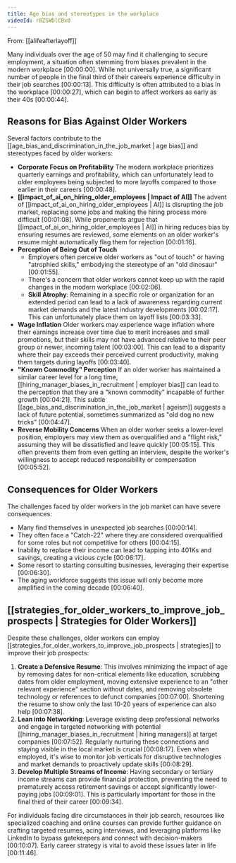 ```yaml
---
title: Age bias and stereotypes in the workplace
videoId: r8ZSWDlCBx0
---
```


From: [[alifeafterlayoff]] <br/> 

Many individuals over the age of 50 may find it challenging to secure employment, a situation often stemming from biases prevalent in the modern workplace <a class="yt-timestamp" data-t="00:00:00">[00:00:00]</a>. While not universally true, a significant number of people in the final third of their careers experience difficulty in their job searches <a class="yt-timestamp" data-t="00:00:13">[00:00:13]</a>. This difficulty is often attributed to a bias in the workplace <a class="yt-timestamp" data-t="00:00:27">[00:00:27]</a>, which can begin to affect workers as early as their 40s <a class="yt-timestamp" data-t="00:00:44">[00:00:44]</a>.

## Reasons for Bias Against Older Workers

Several factors contribute to the [[age_bias_and_discrimination_in_the_job_market | age bias]] and stereotypes faced by older workers:

*   **Corporate Focus on Profitability** The modern workplace prioritizes quarterly earnings and profitability, which can unfortunately lead to older employees being subjected to more layoffs compared to those earlier in their careers <a class="yt-timestamp" data-t="00:00:48">[00:00:48]</a>.
*   **[[impact_of_ai_on_hiring_older_employees | Impact of AI]]** The advent of [[impact_of_ai_on_hiring_older_employees | AI]] is disrupting the job market, replacing some jobs and making the hiring process more difficult <a class="yt-timestamp" data-t="00:01:08">[00:01:08]</a>. While proponents argue that [[impact_of_ai_on_hiring_older_employees | AI]] in hiring reduces bias by ensuring resumes are reviewed, some elements on an older worker's resume might automatically flag them for rejection <a class="yt-timestamp" data-t="00:01:16">[00:01:16]</a>.
*   **Perception of Being Out of Touch**
    *   Employers often perceive older workers as "out of touch" or having "atrophied skills," embodying the stereotype of an "old dinosaur" <a class="yt-timestamp" data-t="00:01:55">[00:01:55]</a>.
    *   There's a concern that older workers cannot keep up with the rapid changes in the modern workplace <a class="yt-timestamp" data-t="00:02:06">[00:02:06]</a>.
    *   **Skill Atrophy**: Remaining in a specific role or organization for an extended period can lead to a lack of awareness regarding current market demands and the latest industry developments <a class="yt-timestamp" data-t="00:02:17">[00:02:17]</a>. This can unfortunately place them on layoff lists <a class="yt-timestamp" data-t="00:03:33">[00:03:33]</a>.
*   **Wage Inflation** Older workers may experience wage inflation where their earnings increase over time due to merit increases and small promotions, but their skills may not have advanced relative to their peer group or newer, incoming talent <a class="yt-timestamp" data-t="00:03:00">[00:03:00]</a>. This can lead to a disparity where their pay exceeds their perceived current productivity, making them targets during layoffs <a class="yt-timestamp" data-t="00:03:40">[00:03:40]</a>.
*   **"Known Commodity" Perception** If an older worker has maintained a similar career level for a long time, [[hiring_manager_biases_in_recruitment | employer bias]] can lead to the perception that they are a "known commodity" incapable of further growth <a class="yt-timestamp" data-t="00:04:21">[00:04:21]</a>. This subtle [[age_bias_and_discrimination_in_the_job_market | ageism]] suggests a lack of future potential, sometimes summarized as "old dog no new tricks" <a class="yt-timestamp" data-t="00:04:47">[00:04:47]</a>.
*   **Reverse Mobility Concerns** When an older worker seeks a lower-level position, employers may view them as overqualified and a "flight risk," assuming they will be dissatisfied and leave quickly <a class="yt-timestamp" data-t="00:05:15">[00:05:15]</a>. This often prevents them from even getting an interview, despite the worker's willingness to accept reduced responsibility or compensation <a class="yt-timestamp" data-t="00:05:52">[00:05:52]</a>.

## Consequences for Older Workers

The challenges faced by older workers in the job market can have severe consequences:

*   Many find themselves in unexpected job searches <a class="yt-timestamp" data-t="00:00:14">[00:00:14]</a>.
*   They often face a "Catch-22" where they are considered overqualified for some roles but not competitive for others <a class="yt-timestamp" data-t="00:04:15">[00:04:15]</a>.
*   Inability to replace their income can lead to tapping into 401Ks and savings, creating a vicious cycle <a class="yt-timestamp" data-t="00:06:17">[00:06:17]</a>.
*   Some resort to starting consulting businesses, leveraging their expertise <a class="yt-timestamp" data-t="00:06:30">[00:06:30]</a>.
*   The aging workforce suggests this issue will only become more amplified in the coming decade <a class="yt-timestamp" data-t="00:06:40">[00:06:40]</a>.

## [[strategies_for_older_workers_to_improve_job_prospects | Strategies for Older Workers]]

Despite these challenges, older workers can employ [[strategies_for_older_workers_to_improve_job_prospects | strategies]] to improve their job prospects:

1.  **Create a Defensive Resume**: This involves minimizing the impact of age by removing dates for non-critical elements like education, scrubbing dates from older employment, moving extensive experience to an "other relevant experience" section without dates, and removing obsolete technology or references to defunct companies <a class="yt-timestamp" data-t="00:07:00">[00:07:00]</a>. Shortening the resume to show only the last 10-20 years of experience can also help <a class="yt-timestamp" data-t="00:07:38">[00:07:38]</a>.
2.  **Lean into Networking**: Leverage existing deep professional networks and engage in targeted networking with potential [[hiring_manager_biases_in_recruitment | hiring managers]] at target companies <a class="yt-timestamp" data-t="00:07:52">[00:07:52]</a>. Regularly nurturing these connections and staying visible in the local market is crucial <a class="yt-timestamp" data-t="00:08:17">[00:08:17]</a>. Even when employed, it's wise to monitor job verticals for disruptive technologies and market demands to proactively update skills <a class="yt-timestamp" data-t="00:08:29">[00:08:29]</a>.
3.  **Develop Multiple Streams of Income**: Having secondary or tertiary income streams can provide financial protection, preventing the need to prematurely access retirement savings or accept significantly lower-paying jobs <a class="yt-timestamp" data-t="00:09:01">[00:09:01]</a>. This is particularly important for those in the final third of their career <a class="yt-timestamp" data-t="00:09:34">[00:09:34]</a>.

For individuals facing dire circumstances in their job search, resources like specialized coaching and online courses can provide further guidance on crafting targeted resumes, acing interviews, and leveraging platforms like LinkedIn to bypass gatekeepers and connect with decision-makers <a class="yt-timestamp" data-t="00:10:07">[00:10:07]</a>. Early career strategy is vital to avoid these issues later in life <a class="yt-timestamp" data-t="00:11:46">[00:11:46]</a>.